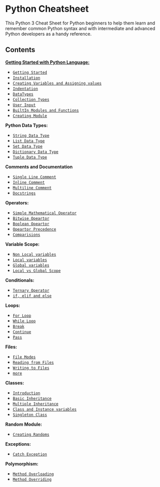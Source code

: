 Python Cheatsheet 
===============================

This Python 3 Cheat Sheet for Python beginners to help them learn and remember common Python syntax and with intermediate and advanced Python developers as a handy reference.

Contents
---
[**Getting Started with Python Language:**](getting_started.md)
- [`Getting Started`](getting_started.md\#getting-started) 
- [`Installation`](getting_started.md\#installation)
- [`Creating Variables and Assigning values`](getting_started.md\#creating-variables-and-assigning-values)
- [`Indentation`](getting_started.md\#indentation)
- [`DataTypes`](getting_started.md\#datatypes)
- [`Collection Types`](getting_started.md\#collection-types)
- [`User Input`](getting_started.md\#user-input)
- [`BuiltIn Modules and Functions`](getting_started.md\#builtin-modules-and-functions)
- [`Creating Module`](getting_started.md\#creating-module) 

**Python Data Types:**
- [`String Data Type`](datatype.md\#string) 
- [`List Data Type`](datatype.md\#list) 
- [`Set Data Type`](datatype.md\#set) 
- [`Dictionary Data Type`](datatype.md\#dictionary)
- [`Tuple Data Type`](datatype.md\#tuple)  

**Comments and Documentation**
- [`Single Line Comment`](comments.md\#single-line-comment)
- [`Inline Comment`](comments.md\#inline-comment)
- [`Multiline Comment`](comments.md\#multiline-comment)
- [`Docstrings`](comments.md\#docstrings)

**Operators:**
- [`Simple Mathematical Operator`](operator.md\#simple-mathematical-operator)
- [`Bitwise Opeartor`](operator.md\#bitwise-operator)
- [`Boolean Opeartor`](operator.md\#boolean-operator)
- [`Opeartor Precedence`](operator.md\#operator-precedence)
- [`Comparisions`](operator.md\#comparisions)

**Variable Scope:**
- [`Non Local variables`](scope.md\#non-local-variable)
- [`Local variables`](scope.md\#local-variable)
- [`Global variables`](scope.md\#global-variable)
- [`Local vs Global Scope`](scope.md\#local-vs-global-scope)

**Conditionals:**
- [`Ternary Operator`](conditionals.md\#ternary-operator)
- [`if, elif and else`](conditionals.md\#if-elif-and-else)

**Loops:**
- [`For Loop`](loops.md\#for)
- [`While Loop`](loops.md#while)
- [`Break`](loops.md\#break)
- [`Continue`](loops.md\#continue)
- [`Pass`](loops.md\#pass)

**Files:**
- [`File Modes`](files.md\#file-modes)
- [`Reading from Files`](files.md\#reading-from-file)
- [`Writing to Files`](files.md#writing-to-file)
- [`more`](files.md\#more)

**Classes:**
- [`Introduction`](classobj.md\#introduction)
- [`Basic Inheritance`](classobj.md\#basic-inheritance)
- [`Multiple Inheritance`](classobj.md\#multiple-inheritance)
- [`Class and Instance variables`](classobj.md\#class-and-instance-variables)
- [`Singleton Class`](classobj.md\#singleton-class)

**Random Module:**
- [`Creating Randoms`](random.md\#random)

**Exceptions:**
- [`Catch Exception`](excep.md\#catch-exception)

**Polymorphism:**
- [`Method Overloading`](polymorphism.md\#method-overloading)
- [`Method Overriding`](polymorphism.md\#method-overriding)